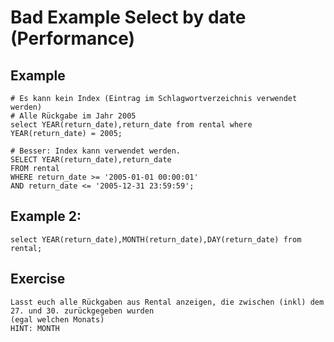 # Bad Example Select by date (Performance) 

## Example 

```
# Es kann kein Index (Eintrag im Schlagwortverzeichnis verwendet werden) 
# Alle Rückgabe im Jahr 2005 
select YEAR(return_date),return_date from rental where YEAR(return_date) = 2005;

# Besser: Index kann verwendet werden.
SELECT YEAR(return_date),return_date 
FROM rental 
WHERE return_date >= '2005-01-01 00:00:01' 
AND return_date <= '2005-12-31 23:59:59';
```

## Example 2:

```
select YEAR(return_date),MONTH(return_date),DAY(return_date) from rental; 
```

## Exercise 

```
Lasst euch alle Rückgaben aus Rental anzeigen, die zwischen (inkl) dem 27. und 30. zurückgegeben wurden 
(egal welchen Monats) 
HINT: MONTH 
```
